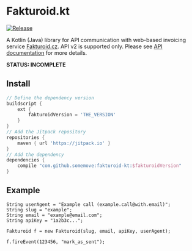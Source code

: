 ﻿# Fakturoid.kt

[![Release](https://jitpack.io/v/somemove/fakturoid-kt.svg?style=flat-square)](https://jitpack.io/#somemove/fakturoid-kt)

A Kotlin (Java) library for API communication with web-based invoicing service [Fakturoid.cz](https://www.fakturoid.cz/). API v2 is supported only. Please see [API documentation](http://docs.fakturoid.apiary.io/) for more details.

**STATUS: INCOMPLETE**

## Install

```groovy
// Define the dependency version
buildscript {
	ext {
		fakturoidVersion = 'THE_VERSION'
	}
}
// Add the Jitpack repository
repositories {
	maven { url 'https://jitpack.io' }
}
// Add the dependency
dependencies {
	compile "com.github.somemove:fakturoid-kt:$fakturoidVersion"
}
```

## Example

```
String userAgent = "Example call (example.call@with.email)";
String slug = "example";
String email = "example@email.com";
String apiKey = "1a2b3c...";

Fakturoid f = new Fakturoid(slug, email, apiKey, userAgent);

f.fireEvent(123456, "mark_as_sent");
```

